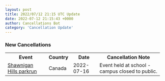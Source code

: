 ```yaml
---
layout: post
title: 2022/07/12 21:15 UTC Update
date: 2022-07-12 21:15:43 +0000
author: Cancellations Bot
category: 'Cancellation Update'
---
```


<h3>New Cancellations</h3>
<div class='hscrollable'>
<table style='width: 100%'>
    <tr>
        <th>Event</th>
        <th>Country</th>
        <th>Date</th>
        <th>Cancellation Note</th>
    </tr>
    <tr>
        <td><a href="https://www.parkrun.ca/shawniganhills">Shawnigan Hills parkrun</a></td>
        <td>Canada</td>
        <td>2022-07-16</td>
        <td>Event held at school - campus closed to public.</td>
    </tr>
</table>
</div>
